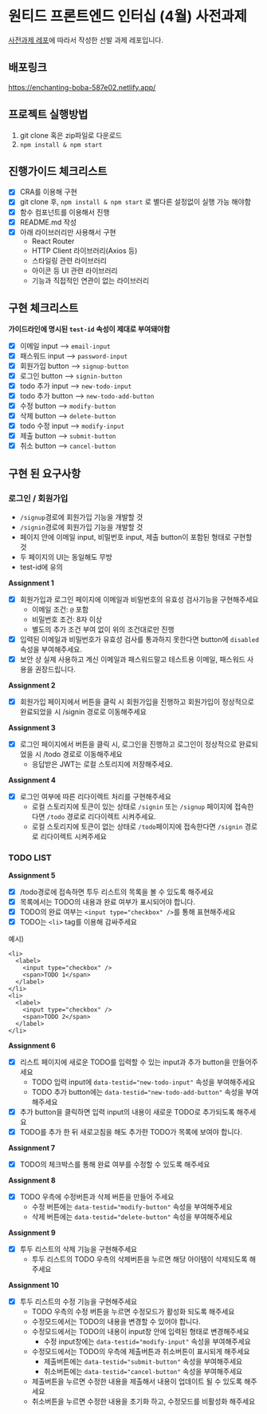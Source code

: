 # 원티드 프론트엔드 인터십 (4월) 사전과제

 [사전과제 레포](https://github.com/walking-sunset/selection-task)에 따라서 작성한 선발 과제 레포입니다.

## 배포링크

  https://enchanting-boba-587e02.netlify.app/

## 프로젝트 실행방법

1. git clone 혹은 zip파일로 다운로드
2. `npm install & npm start`

## 진행가이드 체크리스트

- [x] CRA를 이용해 구현
- [x] git clone 후, `npm install & npm start` 로 별다른 설정없이 실행 가능 해야함
- [x] 함수 컴포넌트를 이용해서 진행
- [x] README.md 작성
- [x] 아래 라이브러리만 사용해서 구현
  - React Router
  - HTTP Client 라이브러리(Axios 등)
  - 스타일링 관련 라이브러리
  - 아이콘 등 UI 관련 라이브러리
  - 기능과 직접적인 연관이 없는 라이브러리

## 구현 체크리스트

**가이드라인에 명시된 `test-id` 속성이 제대로 부여돼야함**

- [x] 이메일 input --> `email-input`
- [x] 패스워드 input  --> `password-input`
- [x] 회원가입 button  --> `signup-button`
- [x] 로그인 button  --> `signin-button`
- [x] todo 추가 input  --> `new-todo-input`
- [x] todo 추가 button  --> `new-todo-add-button`
- [x] 수정 button  --> `modify-button`
- [x] 삭제 button  --> `delete-button`
- [x] todo 수정 input  --> `modify-input`
- [x] 제출 button  --> `submit-button`
- [x] 취소 button  --> `cancel-button`

## 구현 된 요구사항
### 로그인 / 회원가입

- `/signup`경로에 회원가입 기능을 개발할 것
- `/signin`경로에 회원가입 기능을 개발할 것
- 페이지 안에 이메일 input, 비밀번호 input, 제출 button이 포함된 형태로 구현할 것
- 두 페이지의 UI는 동일해도 무방
- test-id에 유의

**Assignment 1**

- [x] 회원가입과 로그인 페이지에 이메일과 비밀번호의 유효성 검사기능을 구현해주세요
  - 이메일 조건: `@` 포함
  - 비밀번호 조건: 8자 이상
  - 별도의 추가 조건 부여 없이 위의 조건대로만 진행
- [x] 입력된 이메일과 비밀번호가 유효성 검사를 통과하지 못한다면 button에 `disabled` 속성을 부여해주세요.
- [x] 보안 상 실제 사용하고 계신 이메일과 패스워드말고 테스트용 이메일, 패스워드 사용을 권장드립니다.

**Assignment 2**

- [x] 회원가입 페이지에서 버튼을 클릭 시 회원가입을 진행하고 회원가입이 정상적으로 완료되었을 시 /signin 경로로 이동해주세요

**Assignment 3**

- [x] 로그인 페이지에서 버튼을 클릭 시, 로그인을 진행하고 로그인이 정상적으로 완료되었을 시 /todo 경로로 이동해주세요
  - 응답받은 JWT는 로컬 스토리지에 저장해주세요.

**Assignment 4**

- [x] 로그인 여부에 따른 리다이렉트 처리를 구현해주세요
  - 로컬 스토리지에 토큰이 있는 상태로 `/signin` 또는 `/signup` 페이지에 접속한다면 `/todo` 경로로 리다이렉트 시켜주세요.
  - 로컬 스토리지에 토큰이 없는 상태로 `/todo`페이지에 접속한다면 `/signin` 경로로 리다이렉트 시켜주세요

### TODO LIST

**Assignment 5**
- [x] /todo경로에 접속하면 투두 리스트의 목록을 볼 수 있도록 해주세요
- [x] 목록에서는 TODO의 내용과 완료 여부가 표시되어야 합니다.
- [x] TODO의 완료 여부는 `<input type="checkbox" />`를 통해 표현해주세요
- [x] TODO는 `<li>` tag를 이용해 감싸주세요

예시)

```
<li>
  <label>
    <input type="checkbox" />
    <span>TODO 1</span>
  </label>
</li>
<li>
  <label>
    <input type="checkbox" />
    <span>TODO 2</span>
  </label>
</li>
```

**Assignment 6**

- [x] 리스트 페이지에 새로운 TODO를 입력할 수 있는 input과 추가 button을 만들어주세요
  - TODO 입력 input에 `data-testid="new-todo-input"` 속성을 부여해주세요
  - TODO 추가 button에는 `data-testid="new-todo-add-button"` 속성을 부여해주세요
- [x] 추가 button을 클릭하면 입력 input의 내용이 새로운 TODO로 추가되도록 해주세요
- [x] TODO를 추가 한 뒤 새로고침을 해도 추가한 TODO가 목록에 보여야 합니다.  

**Assignment 7**

- [x] TODO의 체크박스를 통해 완료 여부를 수정할 수 있도록 해주세요

**Assignment 8**

- [x] TODO 우측에 수정버튼과 삭제 버튼을 만들어 주세요
  - 수정 버튼에는 `data-testid="modify-button"` 속성을 부여해주세요
  - 삭제 버튼에는 `data-testid="delete-button"` 속성을 부여해주세요

**Assignment 9**

- [x] 투두 리스트의 삭제 기능을 구현해주세요
  - 투두 리스트의 TODO 우측의 삭제버튼을 누르면 해당 아이템이 삭제되도록 해주세요

**Assignment 10**

- [x] 투두 리스트의 수정 기능을 구현해주세요
  - TODO 우측의 수정 버튼을 누르면 수정모드가 활성화 되도록 해주세요
  - 수정모드에서는 TODO의 내용을 변경할 수 있어야 합니다.
  - 수정모드에서는 TODO의 내용이 input창 안에 입력된 형태로 변경해주세요
    - 수정 input창에는 `data-testid="modify-input"` 속성을 부여해주세요
  - 수정모드에서는 TODO의 우측에 제출버튼과 취소버튼이 표시되게 해주세요
    - 제출버튼에는 `data-testid="submit-button"` 속성을 부여해주세요
    - 취소버튼에는 `data-testid="cancel-button"` 속성을 부여해주세요
  - 제출버튼을 누르면 수정한 내용을 제출해서 내용이 업데이트 될 수 있도록 해주세요
  - 취소버튼을 누르면 수정한 내용을 초기화 하고, 수정모드를 비활성화 해주세요
